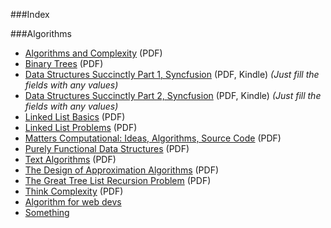 ###Index

###Algorithms
* [Algorithms and Complexity](https://www.math.upenn.edu/~wilf/AlgoComp.pdf) (PDF)
* [Binary Trees](http://cslibrary.stanford.edu/110/BinaryTrees.pdf) (PDF)
* [Data Structures Succinctly Part 1, Syncfusion](https://www.syncfusion.com/resources/techportal/ebooks/datastructurespart1) (PDF, Kindle) *(Just fill the fields with any values)*
* [Data Structures Succinctly Part 2, Syncfusion](https://www.syncfusion.com/resources/techportal/ebooks/datastructurespart2) (PDF, Kindle) *(Just fill the fields with any values)*
* [Linked List Basics](http://cslibrary.stanford.edu/103/LinkedListBasics.pdf) (PDF)
* [Linked List Problems](http://cslibrary.stanford.edu/105/LinkedListProblems.pdf) (PDF)
* [Matters Computational: Ideas, Algorithms, Source Code](http://www.jjj.de/fxt/fxtbook.pdf) (PDF)
* [Purely Functional Data Structures](http://www.cs.cmu.edu/~rwh/theses/okasaki.pdf) (PDF)
* [Text Algorithms](http://igm.univ-mlv.fr/~mac/REC/text-algorithms.pdf) (PDF)
* [The Design of Approximation Algorithms](http://www.designofapproxalgs.com/book.pdf) (PDF)
* [The Great Tree List Recursion Problem](http://cslibrary.stanford.edu/109/TreeListRecursion.pdf) (PDF)
* [Think Complexity](http://greenteapress.com/complexity/) (PDF)
* [Algorithm for web devs](http://manojitballav.ml/books/Algorithms/DataStructureandAlgorithm-Martin%20Richards(University%20of%20Cambridge).pdf)
* [Something](http://manojitballav.ml/books/Algorithms/IR2000.pdf)
